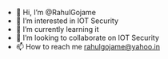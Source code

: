 - 👋 Hi, I’m @RahulGojame
- 👀 I’m interested in IOT Security
- 🌱 I’m currently learning it
- 💞️ I’m looking to collaborate on IOT Security
- 📫 How to reach me rahulgojame@yahoo.in

<!---
RahulGojame/RahulGojame is a ✨ special ✨ repository because its `README.md` (this file) appears on your GitHub profile.
You can click the Preview link to take a look at your changes.
--->
